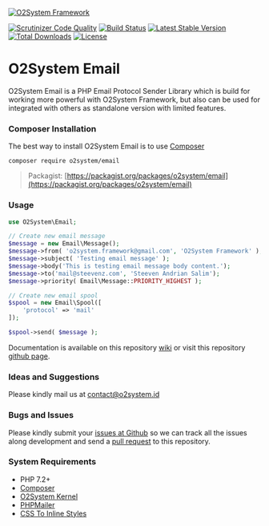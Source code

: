 [![O2System Framework](http://o2system.id/assets/img/logo/logo-white-200px.png?logo)](http://o2system.id)

[![Scrutinizer Code Quality](https://scrutinizer-ci.com/g/o2system/email/badges/quality-score.png?b=master)](https://scrutinizer-ci.com/g/o2system/email/?branch=master)
[![Build Status](https://scrutinizer-ci.com/g/o2system/email/badges/build.png?b=master)](https://scrutinizer-ci.com/g/o2system/email/build-status/master)
[![Latest Stable Version](https://poser.pugx.org/o2system/email/v/stable)](https://packagist.org/packages/o2system/email)
[![Total Downloads](https://poser.pugx.org/o2system/email/downloads)](https://packagist.org/packages/o2system/email)
[![License](https://poser.pugx.org/o2system/email/license)](https://packagist.org/packages/o2system/email)

# O2System Email
O2System Email is a PHP Email Protocol Sender Library which is build for working more powerful with O2System Framework, but also can be used for integrated with others as standalone version with limited features.

### Composer Installation
The best way to install O2System Email is to use [Composer](https://getcomposer.org)
```
composer require o2system/email
```
> Packagist: [https://packagist.org/packages/o2system/email](https://packagist.org/packages/o2system/email)

### Usage
```php
use O2System\Email;

// Create new email message
$message = new Email\Message();
$message->from( 'o2system.framework@gmail.com', 'O2System Framework' );
$message->subject( 'Testing email message' );
$message->body('This is testing email message body content.');
$message->to('mail@steevenz.com', 'Steeven Andrian Salim');
$message->priority( Email\Message::PRIORITY_HIGHEST );

// Create new email spool
$spool = new Email\Spool([
    'protocol' => 'mail'
]);

$spool->send( $message );
```

Documentation is available on this repository [wiki](https://github.com/o2system/email/wiki) or visit this repository [github page](https://o2system.github.io/email).

### Ideas and Suggestions
Please kindly mail us at [contact@o2system.id](mailto:contact@o2system.id])

### Bugs and Issues
Please kindly submit your [issues at Github](http://github.com/o2system/email/issues) so we can track all the issues along development and send a [pull request](http://github.com/o2system/email/pulls) to this repository.

### System Requirements
- PHP 7.2+
- [Composer](https://getcomposer.org)
- [O2System Kernel](https://github.com/o2system/kernel)
- [PHPMailer](https://github.com/PHPMailer/PHPMailer)
- [CSS To Inline Styles](https://github.com/tijsverkoyen/CssToInlineStyles)
